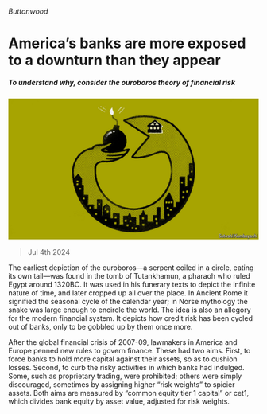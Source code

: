 ###### Buttonwood

# America’s banks are more exposed to a downturn than they appear 

##### To understand why, consider the ouroboros theory of financial risk 

![image](images/20240706_FND002.jpg) 

> Jul 4th 2024 

The earliest depiction of the ouroboros—a serpent coiled in a circle, eating its own tail—was found in the tomb of Tutankhamun, a pharaoh who ruled Egypt around 1320BC. It was used in his funerary texts to depict the infinite nature of time, and later cropped up all over the place. In Ancient Rome it signified the seasonal cycle of the calendar year; in Norse mythology the snake was large enough to encircle the world. The idea is also an allegory for the modern financial system. It depicts how credit risk has been cycled out of banks, only to be gobbled up by them once more.

After the global financial crisis of 2007-09, lawmakers in America and Europe penned new rules to govern finance. These had two aims. First, to force banks to hold more capital against their assets, so as to cushion losses. Second, to curb the risky activities in which banks had indulged. Some, such as proprietary trading, were prohibited; others were simply discouraged, sometimes by assigning higher “risk weights” to spicier assets. Both aims are measured by “common equity tier 1 capital” or cet1, which divides bank equity by asset value, adjusted for risk weights.

